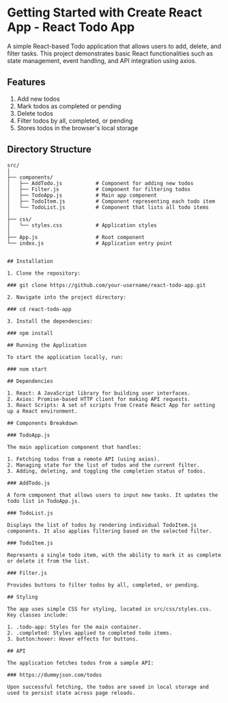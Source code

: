 # Getting Started with Create React App - React Todo App

A simple React-based Todo application that allows users to add, delete, and filter tasks. This project demonstrates basic React functionalities such as state management, event handling, and API integration using axios.

## Features

1. Add new todos
2. Mark todos as completed or pending
3. Delete todos
4. Filter todos by all, completed, or pending
5. Stores todos in the browser's local storage

## Directory Structure

```plaintext
src/
│
├── components/
│   ├── AddTodo.js           # Component for adding new todos
│   ├── Filter.js            # Component for filtering todos
│   ├── TodoApp.js           # Main app component
│   ├── TodoItem.js          # Component representing each todo item
│   └── TodoList.js          # Component that lists all todo items
│
├── css/
│   └── styles.css           # Application styles
│
├── App.js                   # Root component
└── index.js                 # Application entry point


## Installation

1. Clone the repository:

### git clone https://github.com/your-username/react-todo-app.git

2. Navigate into the project directory:

### cd react-todo-app

3. Install the dependencies:

### npm install

## Running the Application

To start the application locally, run:

### nom start

## Dependencies

1. React: A JavaScript library for building user interfaces.
2. Axios: Promise-based HTTP client for making API requests.
3. React Scripts: A set of scripts from Create React App for setting up a React environment.

## Components Breakdown

### TodoApp.js

The main application component that handles:

1. Fetching todos from a remote API (using axios).
2. Managing state for the list of todos and the current filter.
3. Adding, deleting, and toggling the completion status of todos.

### AddTodo.js

A form component that allows users to input new tasks. It updates the todo list in TodoApp.js.

### TodoList.js

Displays the list of todos by rendering individual TodoItem.js components. It also applies filtering based on the selected filter.

### TodoItem.js

Represents a single todo item, with the ability to mark it as complete or delete it from the list.

### Filter.js

Provides buttons to filter todos by all, completed, or pending.

## Styling

The app uses simple CSS for styling, located in src/css/styles.css. Key classes include:

1. .todo-app: Styles for the main container.
2. .completed: Styles applied to completed todo items.
3. button:hover: Hover effects for buttons.

## API

The application fetches todos from a sample API:

### https://dummyjson.com/todos

Upon successful fetching, the todos are saved in local storage and used to persist state across page reloads.
```
